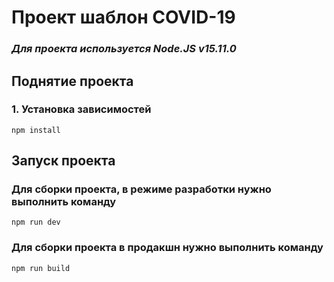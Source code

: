 # Проект шаблон COVID-19

### *Для проекта используется Node.JS v15.11.0*



## Поднятие проекта
### 1. Установка зависимостей 

```npm install```

## Запуск проекта
### Для сборки проекта, в режиме разработки нужно выполнить команду

```npm run dev```

### Для сборки проекта в продакшн нужно выполнить команду

```npm run build```
